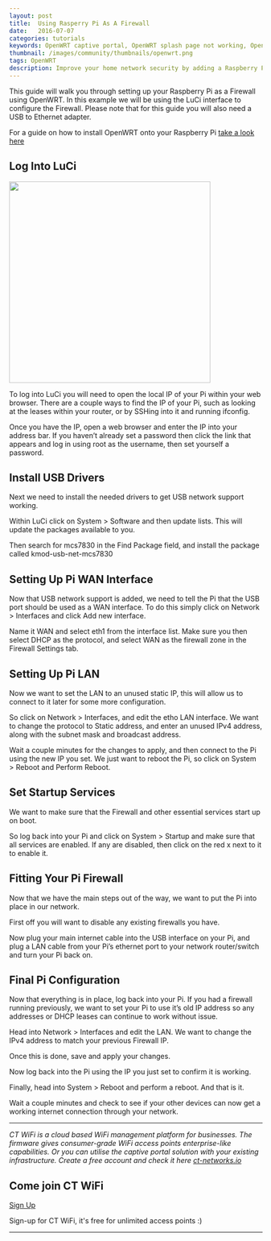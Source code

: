 ```yaml
---
layout: post
title:  Using Rasperry Pi As A Firewall
date:   2016-07-07
categories: tutorials
keywords: OpenWRT captive portal, OpenWRT splash page not working, OpenWRT splash page template, OpenWRT splash page free, OpenWRT splash page html, OpenWRT splash page hosting, OpenMesh captive portal, OpenMesh splash page not working, OpenMesh splash page template, OpenMesh splash page free, OpenMesh splash page html, OpenMesh splash page hosting, DD-WRT, OpenWRT Routing
thumbnail: /images/community/thumbnails/openwrt.png
tags: OpenWRT
description: Improve your home network security by adding a Raspberry Pi firewall.
---
```


This guide will walk you through setting up your Raspberry Pi as a Firewall using OpenWRT. In this example we will be using the LuCi interface to configure the Firewall. Please note that for this guide you will also need a USB to Ethernet adapter.

For a guide on how to install OpenWRT onto your Raspberry Pi [take a look here](/community/tutorials/openwrt-installing-firmware-on-raspberry-pi.html
)


## Log Into LuCi

<div class="mdl-typography--text-center">
  <img src="https://cdn-images-1.medium.com/max/880/1*IxhIoBdbZ-n8064_1axONw.png" width="400px">
</div>

To log into LuCi you will need to open the local IP of your Pi within your web browser. There are a couple ways to find the IP of your Pi, such as looking at the leases within your router, or by SSHing into it and running ifconfig.

Once you have the IP, open a web browser and enter the IP into your address bar. If you haven’t already set a password then click the link that appears and log in using root as the username, then set yourself a password.

## Install USB Drivers

Next we need to install the needed drivers to get USB network support working.

Within LuCi click on System > Software and then update lists. This will update the packages available to you.

Then search for mcs7830 in the Find Package field, and install the package called kmod-usb-net-mcs7830

## Setting Up Pi WAN Interface

Now that USB network support is added, we need to tell the Pi that the USB port should be used as a WAN interface.
To do this simply click on Network > Interfaces and click Add new interface.

Name it WAN and select eth1 from the interface list. Make sure you then select DHCP as the protocol, and select WAN as the firewall zone in the Firewall Settings tab.

## Setting Up Pi LAN
Now we want to set the LAN to an unused static IP, this will allow us to connect to it later for some more configuration.

So click on Network > Interfaces, and edit the etho LAN interface. We want to change the protocol to Static address, and enter an unused IPv4 address, along with the subnet mask and broadcast address.

Wait a couple minutes for the changes to apply, and then connect to the Pi using the new IP you set. We just want to reboot the Pi, so click on System > Reboot and Perform Reboot.

## Set Startup Services

We want to make sure that the Firewall and other essential services start up on boot.

So log back into your Pi and click on System > Startup and make sure that all services are enabled. If any are disabled, then click on the red x next to it to enable it.

## Fitting Your Pi Firewall

Now that we have the main steps out of the way, we want to put the Pi into place in our network.

First off you will want to disable any existing firewalls you have.

Now plug your main internet cable into the USB interface on your Pi, and plug a LAN cable from your Pi’s ethernet port to your network router/switch and turn your Pi back on.

## Final Pi Configuration

Now that everything is in place, log back into your Pi. If you had a firewall running previously, we want to set your Pi to use it’s old IP address so any addresses or DHCP leases can continue to work without issue.

Head into Network > Interfaces and edit the LAN. We want to change the IPv4 address to match your previous Firewall IP.

Once this is done, save and apply your changes.

Now log back into the Pi using the IP you just set to confirm it is working.

Finally, head into System > Reboot and perform a reboot. And that is it.

Wait a couple minutes and check to see if your other devices can now get a working internet connection through your network.

<hr>

*CT WiFi is a cloud based WiFi management platform for businesses. The firmware gives consumer-grade WiFi access points enterprise-like capabilities. Or you can utilise the captive portal solution with your existing infrastructure. Create a free account and check it here <a href="https://ct-networks.io">ct-networks.io</a>*


<div class="mdl-typography--text-center">

<h2>Come join CT WiFi</h2>

<a href="https://my.ctapp.io/#/create" class="button success dst">Sign Up</a><br>

<p>Sign-up for CT WiFi, it's free for unlimited access points :)</p>

<hr>

</div>
